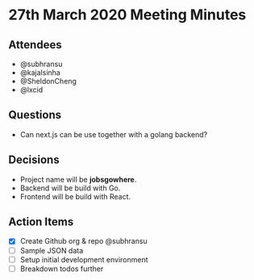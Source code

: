 # 27th March 2020 Meeting Minutes

## Attendees

- @subhransu
- @kajalsinha
- @SheldonCheng
- @lxcid

## Questions

- Can next.js can be use together with a golang backend?

## Decisions

- Project name will be **jobsgowhere**.
- Backend will be build with Go.
- Frontend will be build with React.

## Action Items

- [x] Create Github org & repo @subhransu
- [ ] Sample JSON data
- [ ] Setup initial development environment
- [ ] Breakdown todos further
